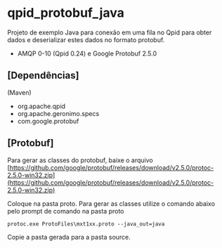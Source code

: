 # qpid_protobuf_java

Projeto de exemplo Java para conexão em uma fila no Qpid para obter dados e deserializar estes dados no formato protobuf.

- AMQP 0-10 (Qpid 0.24) e Google Protobuf 2.5.0

## [Dependências] ##
(Maven)

- org.apache.qpid
- org.apache.geronimo.specs
- com.google.protobuf

## [Protobuf] ##
Para gerar as classes do protobuf, baixe o arquivo 
[https://github.com/google/protobuf/releases/download/v2.5.0/protoc-2.5.0-win32.zip](https://github.com/google/protobuf/releases/download/v2.5.0/protoc-2.5.0-win32.zip)

Coloque na pasta proto.
Para gerar as classes utilize o comando abaixo pelo prompt de comando na pasta proto

	protoc.exe ProtoFiles\mxt1xx.proto --java_out=java

Copie a pasta gerada para a pasta source.